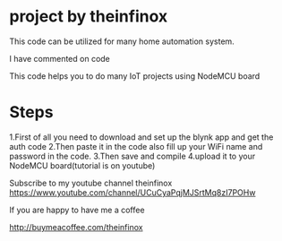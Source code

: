 # project by theinfinox

This code can be utilized for many home automation system.

I have commented on code

This code helps you to do many IoT projects using NodeMCU board
# Steps

1.First of all you need to download and set up the blynk app and get the auth code 
2.Then paste it in the code also fill up your WiFi name and password in the code.
3.Then save and compile
4.upload it to your NodeMCU board(tutorial is on youtube)


Subscribe to my youtube channel theinfinox 
https://www.youtube.com/channel/UCuCyaPqjMJSrtMq8zI7POHw


If you are happy to have me a coffee

http://buymeacoffee.com/theinfinox
